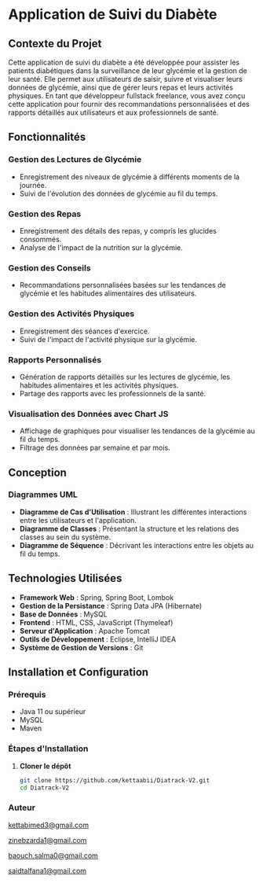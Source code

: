 # Application de Suivi du Diabète

## Contexte du Projet

Cette application de suivi du diabète a été développée pour assister les patients diabétiques dans la surveillance de leur glycémie et la gestion de leur santé. Elle permet aux utilisateurs de saisir, suivre et visualiser leurs données de glycémie, ainsi que de gérer leurs repas et leurs activités physiques. En tant que développeur fullstack freelance, vous avez conçu cette application pour fournir des recommandations personnalisées et des rapports détaillés aux utilisateurs et aux professionnels de santé.

## Fonctionnalités

### Gestion des Lectures de Glycémie
- Enregistrement des niveaux de glycémie à différents moments de la journée.
- Suivi de l'évolution des données de glycémie au fil du temps.

### Gestion des Repas
- Enregistrement des détails des repas, y compris les glucides consommés.
- Analyse de l'impact de la nutrition sur la glycémie.

### Gestion des Conseils
- Recommandations personnalisées basées sur les tendances de glycémie et les habitudes alimentaires des utilisateurs.

### Gestion des Activités Physiques
- Enregistrement des séances d'exercice.
- Suivi de l'impact de l'activité physique sur la glycémie.

### Rapports Personnalisés
- Génération de rapports détaillés sur les lectures de glycémie, les habitudes alimentaires et les activités physiques.
- Partage des rapports avec les professionnels de la santé.

### Visualisation des Données avec Chart JS
- Affichage de graphiques pour visualiser les tendances de la glycémie au fil du temps.
- Filtrage des données par semaine et par mois.

## Conception

### Diagrammes UML
- **Diagramme de Cas d'Utilisation** : Illustrant les différentes interactions entre les utilisateurs et l'application.
- **Diagramme de Classes** : Présentant la structure et les relations des classes au sein du système.
- **Diagramme de Séquence** : Décrivant les interactions entre les objets au fil du temps.

## Technologies Utilisées

- **Framework Web** : Spring, Spring Boot, Lombok
- **Gestion de la Persistance** : Spring Data JPA (Hibernate)
- **Base de Données** : MySQL
- **Frontend** : HTML, CSS, JavaScript (Thymeleaf)
- **Serveur d'Application** : Apache Tomcat
- **Outils de Développement** : Eclipse, IntelliJ IDEA
- **Système de Gestion de Versions** : Git

## Installation et Configuration

### Prérequis
- Java 11 ou supérieur
- MySQL
- Maven

### Étapes d'Installation
1. **Cloner le dépôt**
   ```bash
   git clone https://github.com/kettaabii/Diatrack-V2.git
   cd Diatrack-V2


### Auteur 

kettabimed3@gmail.com

zinebzarda1@gmail.com

baouch.salma0@gmail.com

saidtalfana1@gmail.com
